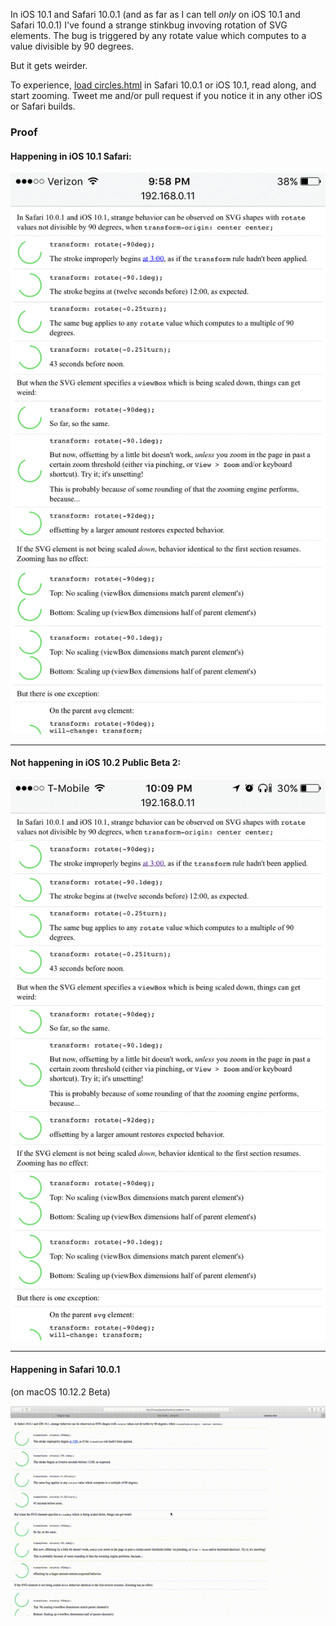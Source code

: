 In iOS 10.1 and Safari 10.0.1 (and as far as I can tell _only_ on iOS 10.1 and Safari 10.0.1) I've found a strange stinkbug invoving rotation of SVG elements. The bug is triggered by any rotate value which computes to a value divisible by 90 degrees.

But it gets weirder.

To experience, [load circles.html](https://htmlpreview.github.io/?https://github.com/unitof/90-degree-safari/blob/master/circles.html) in Safari 10.0.1 or iOS 10.1, read along, and start zooming. Tweet me and/or pull request if you notice it in any other iOS or Safari builds.

### Proof

#### Happening in iOS 10.1 Safari:

![iOS 10.1](img-or-it-didnt-happen/ios10p1.gif)

---

#### Not happening in iOS 10.2 Public Beta 2:

![iOS 10.2 beta 2](img-or-it-didnt-happen/ios10p2b.gif)

---

#### Happening in Safari 10.0.1

(on macOS 10.12.2 Beta)

![macOS Safari 10.0.1](img-or-it-didnt-happen/safari10p0p1.gif)
